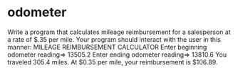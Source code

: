 # odometer
Write a program that calculates mileage reimbursement for a salesperson at a rate of $.35 per mile. Your program should interact with the user in this manner: MILEAGE REIMBURSEMENT CALCULATOR Enter beginning odometer reading=> 13505.2 Enter ending odometer reading=> 13810.6 You traveled 305.4 miles. At $0.35 per mile, your reimbursement is $106.89.

